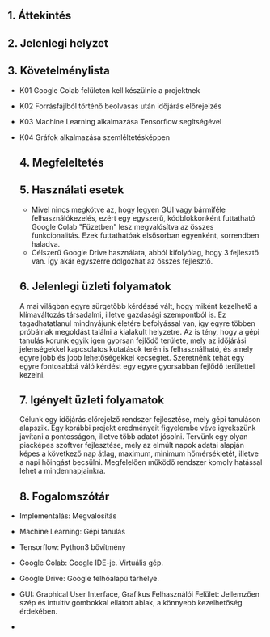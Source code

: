 ## 1. Áttekintés


## 2. Jelenlegi helyzet


## 3. Követelménylista

- K01 Google Colab felületen kell készülnie a projektnek
- K02 Forrásfájlból történő beolvasás után időjárás előrejelzés
- K03 Machine Learning alkalmazása Tensorflow segítségével
- K04 Gráfok alkalmazása szemléltetésképpen
    
  ## 4. Megfeleltetés
  
  
  
  ## 5. Használati esetek 
  - Mivel nincs megkötve az, hogy legyen GUI vagy bármiféle felhasználókezelés, ezért egy egyszerű, kódblokkonként futtatható Google Colab "Füzetben" lesz megvalósítva az összes funkcionalitás. Ezek futtathatóak elsősorban egyenként, sorrendben haladva.
  - Célszerű Google Drive használata, abból kifolyólag, hogy 3 fejlesztő van. Így akár egyszerre dolgozhat az összes fejlesztő.
 
  ## 6. Jelenlegi üzleti folyamatok
  A mai világban egyre sürgetőbb kérdéssé vált, hogy miként kezelhető a klímaváltozás társadalmi, illetve gazdasági szempontból is.
  Ez tagadhatatlanul mindnyájunk életére befolyással van, így egyre többen próbálnak megoldást találni a kialakult helyzetre.
  Az is tény, hogy a gépi tanulás korunk egyik igen gyorsan fejlődő területe, mely az időjárási jelenségekkel kapcsolatos kutatások
  terén is felhasználható, és amely egyre jobb és jobb lehetőségekkel kecsegtet.
  Szeretnénk tehát egy egyre fontosabbá váló kérdést egy egyre gyorsabban fejlődő területtel kezelni.


  ## 7. Igényelt üzleti folyamatok
  Célunk egy időjárás előrejelző rendszer fejlesztése, mely gépi tanuláson alapszik.
  Egy korábbi projekt eredményeit figyelembe véve igyekszünk javítani a pontosságon, illetve több adatot jósolni.
  Tervünk egy olyan piacképes szoftver fejlesztése, mely az elmúlt napok adatai alapján képes a következő nap
  átlag, maximum, minimum hőmérsékletét, illetve a napi hőingást becsülni.
  Megfelelően működő rendszer komoly hatással lehet a mindennapjainkra.
  
  ## 8. Fogalomszótár

- Implementálás: Megvalósítás
- Machine Learning: Gépi tanulás
- Tensorflow: Python3 bővítmény
- Google Colab: Google IDE-je. Virtuális gép.
- Google Drive: Google felhőalapú tárhelye.
- GUI: Graphical User Interface, Grafikus Felhasználói Felület: Jellemzően szép és intuitív gombokkal ellátott ablak, a könnyebb kezelhetőség érdekében.
- 
